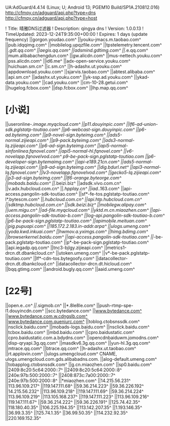 UA:AdGuard/4.4.14 (Linux; U; Android 13; PGEM10 Build/SP1A.210812.016)
http://cfmqy.cn/adguard/api.php?type=dns
http://cfmqy.cn/adguard/api.php?type=host

! Title: 晴雅DNS过滤器
! Description: qingya dns
! Version: 1.0.0.13
! TimeUpdated: 2023-12-24T9:35:00+00:00
! Expires: 1 days (update frequency)
||gorgon.youdao.com^
||youku-jmacs.m.taobao.com^
||pub.idqqimg.com^
||mobilelog.upqzfile.com^
||tpstelemetry.tencent.com^
||*.gdt.qq.com^
||aegis.qq.com^
||adsmind.gdtimg.com^
||*.e.qq.com^
||mum.alibabachengdun.com^
||gw.alicdn.com^
||mus-nettech.youku.com^
||pss.alicdn.com^
||id6.me^
||adx-open-service.youku.com^
||huichuan.sm.cn^
||c.sm.cn^
||h-adashx.ut.youku.com^
||appdownload.youku.com^
||sjarvis.taobao.com^
||abtest.alibaba.com^
||api.sm.cn^
||adashx.ut.youku.com^
||yk-ssp.ad.youku.com^
||ykad-data.youku.com^
||cad.youku.com^
||cm-10-28.getui.com^
||hugelog.fcbox.com^
||dsp.fcbox.com^
||lhp.map.qq.com^
# [小说]
||useronline-*.image.myqcloud.com^
||p11.douyinpic.com^
||lf6-ad-union-sdk.pglstatp-toutiao.com^
||p6-webcast-sign.douyinpic.com^
||p6-ad.byteimg.com^
||p9-novel-sign.byteimg.com^
||ads5-normal.zijieapi.com^
||p9-pack.byteimg.com^
||ads3-normal-lq.zijieapi.com^
||p6-ad-sign.byteimg.com^
||api5-normal-sinfonlinea.fqnovel.com^
||api5-normal-hl.fqnovel.com^
||v6-novelapp.fqnovelvod.com^
p9-be-pack-sign.pglstatp-toutiao.com
||p6-developer-sign.bytemaimg.com^
||api-e189.21cn.com^
||ads5-normal-lq.zijieapi.com^
||p9-ad-sign.byteimg.com^
||dig.bdurl.net^
||api3-normal-lq.fqnovel.com^
||lv3-novelapp.fqnovelvod.com^
||gecko5-lq.zijieapi.com^
||p3-ad-sign.byteimg.com^
||lf6-orange.byteorge.com^
||mobads.baidu.com^
||*.beizi.biz^
||adsdk.vivo.com.cn^
||v.adx.hubcloud.com.cn^
||*.hpplay.cn^
||iad.*.163.com^
||api-access.pangolin-sdk-toutiao.com^
||sf*-fe-tos.pglstatp-toutiao.com^
l*.bytescm.com^
||*.hubcloud.com.cn^
||api.htp.hubcloud.com.cn^
||sdktmp.hubcloud.com.cn^
||sdk.beizi.biz^
||mobilegw.alipay.com^
||uem.migu.cn^
||ad-*file.myqcloud.com^
||yktd.m.cn.miaozhen.com^
||api-access.pangolin-sdk-toutiao-b.com^
||log-api.pangolin-sdk-toutiao-b.com^
||p6-be-pack-sign.pglstatp-toutiao.com^
||apimobile.meituan.com^
||pig.pupuapi.com^
||185.172.2.183.in-addr.arpa^
||ulogs.umeng.com^
||yoda.kwd.inkuai.com^
||hwmov.a.yximgs.com^
||himg.bdimg.com^
||browserkernel.baidu.com^
||api-access.pangolin-sdk-toutiao*.com^
||*-be-pack.pglstatp-toutiao.com^
||p*-be-pack-sign.pglstatp-toutiao.com^
||api.iegadp.qq.com^
||tnc3-bjlgy.zijieapi.com^
||metrics1-drcn.dt.dbankcloud.cn^
||utoken.umeng.com^
||v*-be-pack.pglstatp-toutiao.com^
||lf*-cdn-tos.bytegoofy.com^
||datacollector-drcn.dt.dbankcloud.cn^
||datacollector-drcn.dt.hicloud.com^
||bqq.gtimg.com^
||android.bugly.qq.com^
||aaid.umeng.com^
# [22号]
||open.e.*.cn^
||*.sigmob.cn^
||*.8le8le.com^
||push-rtmp-spe-l1.douyincdn.com^
||scc.bytedance.com^
||www.bytedance.com^
||www.bytedance.com.w.cdngslb.com^
||www.bytedance.com.queniurc.com^
||toblog.ctobsnssdk.com^
||nsclick.baidu.com^
||mobads-logs.baidu.com^
||nsclick.baidu.com^
||tcbox.baidu.com^
||mbd.baidu.com^
||cpro.baidustatic.com^
||cpro.baidustatic.com.a.bdydns.com^
||opencdnbaiduwm.jomodns.com^
||disp-qryapi.3g.qq.com^
||masdkv6.3g.qq.com^
||yun-hl.3g.qq.com^
||mtrace.qq.com^
||btrace.qq.com^
||h-adashx.ut.taobao.com^
||rt.applovin.com^
||ulogs.umengcloud.com^
 CNAME, ulogs.umengcloud.com.gds.alibabadns.com.
||alog-default.umeng.com^
||tobapplog.ctobsnssdk.com^
||g.cn.miaozhen.com^
||sp0.baidu.com^
||2409:8c20:5c64:2000::7^
||2409:8c20:5c64:2000::8^
||240e:97b:500:2000::7^
||2408:873c:7a00:2000::7^
||240e:97b:500:2000::8^
||*miaozhen.com^
||14.215.56.231^
||113.96.109.217^
||119.147.111.68^
||59.36.214.223^
||59.36.226.192^
||14.215.56.232^
||113.96.109.218^
||119.147.111.69^
||59.36.214.224^
||113.96.109.219^
||113.105.168.237^
||119.147.111.223^
||113.96.109.216^
||119.147.111.67^
||59.36.214.222^
||59.36.226.191^
||125.74.42.35^
||118.180.40.35^
||106.225.194.35^
||113.142.207.35^
||1.193.146.35^
||36.99.3.35^
||125.74.1.35^
||36.99.50.35^
||114.232.92.35^
||220.169.152.35^
